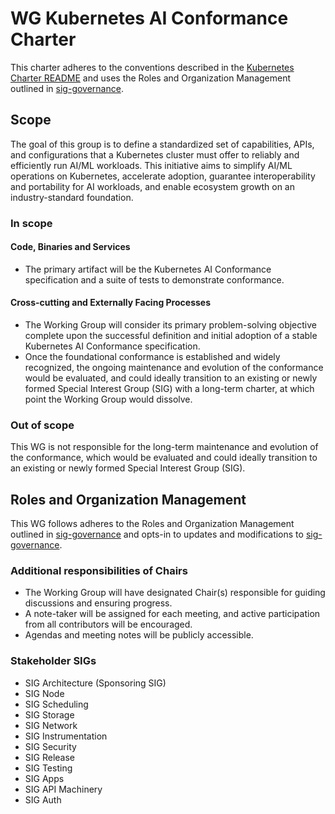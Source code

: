 # WG Kubernetes AI Conformance Charter

This charter adheres to the conventions described in the [Kubernetes Charter README] and uses
the Roles and Organization Management outlined in [sig-governance].

## Scope

The goal of this group is to define a standardized set of capabilities, APIs, and configurations that a Kubernetes cluster must offer to reliably and efficiently run AI/ML workloads. This initiative aims to simplify AI/ML operations on Kubernetes, accelerate adoption, guarantee interoperability and portability for AI workloads, and enable ecosystem growth on an industry-standard foundation.

### In scope

#### Code, Binaries and Services

- The primary artifact will be the Kubernetes AI Conformance specification and a suite of tests to demonstrate conformance.

#### Cross-cutting and Externally Facing Processes

- The Working Group will consider its primary problem-solving objective complete upon the successful definition and initial adoption of a stable Kubernetes AI Conformance specification.
- Once the foundational conformance is established and widely recognized, the ongoing maintenance and evolution of the conformance would be evaluated, and could ideally transition to an existing or newly formed Special Interest Group (SIG) with a long-term charter, at which point the Working Group would dissolve.

### Out of scope

This WG is not responsible for the long-term maintenance and evolution of the conformance, which would be evaluated and could ideally transition to an existing or newly formed Special Interest Group (SIG).

## Roles and Organization Management

This WG follows adheres to the Roles and Organization Management outlined in [sig-governance]
and opts-in to updates and modifications to [sig-governance].

### Additional responsibilities of Chairs

- The Working Group will have designated Chair(s) responsible for guiding discussions and ensuring progress.
- A note-taker will be assigned for each meeting, and active participation from all contributors will be encouraged.
- Agendas and meeting notes will be publicly accessible.

### Stakeholder SIGs

- SIG Architecture (Sponsoring SIG)
- SIG Node
- SIG Scheduling
- SIG Storage
- SIG Network
- SIG Instrumentation
- SIG Security
- SIG Release
- SIG Testing
- SIG Apps
- SIG API Machinery
- SIG Auth

[sig-governance]: https://github.com/kubernetes/community/blob/master/committee-steering/governance/sig-governance.md
[Kubernetes Charter README]: https://github.com/kubernetes/community/blob/master/committee-steering/governance/README.md
